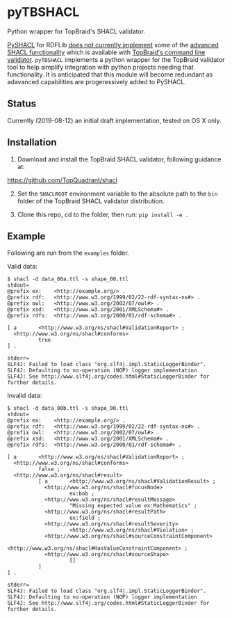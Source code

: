 # pyTBSHACL
Python wrapper for TopBraid's SHACL validator.

[PySHACL](https://github.com/RDFLib/pySHACL) for RDFLib 
[does not currently implement](https://github.com/RDFLib/pySHACL/blob/master/FEATURES.md) 
some of the [advanced SHACL functionality](https://www.w3.org/TR/shacl-af/) 
which is available with [TopBraid's command line validator](https://github.com/TopQuadrant/shacl). 
`pyTBSHACL` implements a python wrapper for the TopBraid validator tool 
to help simplify integration with python projects 
needing that functionality. It is anticipated that this module will 
become redundant as adavanced capabilities are progeressively added to PySHACL.

## Status

Currently (2019-08-12) an initial draft implementation, tested on OS X only.


## Installation

1. Download and install the TopBraid SHACL validator, following guidance at:

  https://github.com/TopQuadrant/shacl
  
2. Set the `SHACLROOT` environment variable to the absolute path to the
`bin` folder of the TopBraid SHACL validator distribution.

3. Clone this repo, cd to the folder, then run: `pip install -e .`

## Example

Following are run from the `examples` folder.

Valid data:

```
$ shacl -d data_00a.ttl -s shape_00.ttl
stdout=
@prefix ex:    <http://example.org/> .
@prefix rdf:   <http://www.w3.org/1999/02/22-rdf-syntax-ns#> .
@prefix owl:   <http://www.w3.org/2002/07/owl#> .
@prefix xsd:   <http://www.w3.org/2001/XMLSchema#> .
@prefix rdfs:  <http://www.w3.org/2000/01/rdf-schema#> .

[ a       <http://www.w3.org/ns/shacl#ValidationReport> ;
  <http://www.w3.org/ns/shacl#conforms>
          true
] .

stderr=
SLF4J: Failed to load class "org.slf4j.impl.StaticLoggerBinder".
SLF4J: Defaulting to no-operation (NOP) logger implementation
SLF4J: See http://www.slf4j.org/codes.html#StaticLoggerBinder for further details.
```

Invalid data:

```
$ shacl -d data_00b.ttl -s shape_00.ttl
stdout=
@prefix ex:    <http://example.org/> .
@prefix rdf:   <http://www.w3.org/1999/02/22-rdf-syntax-ns#> .
@prefix owl:   <http://www.w3.org/2002/07/owl#> .
@prefix xsd:   <http://www.w3.org/2001/XMLSchema#> .
@prefix rdfs:  <http://www.w3.org/2000/01/rdf-schema#> .

[ a       <http://www.w3.org/ns/shacl#ValidationReport> ;
  <http://www.w3.org/ns/shacl#conforms>
          false ;
  <http://www.w3.org/ns/shacl#result>
          [ a       <http://www.w3.org/ns/shacl#ValidationResult> ;
            <http://www.w3.org/ns/shacl#focusNode>
                    ex:bob ;
            <http://www.w3.org/ns/shacl#resultMessage>
                    "Missing expected value ex:Mathematics" ;
            <http://www.w3.org/ns/shacl#resultPath>
                    ex:field ;
            <http://www.w3.org/ns/shacl#resultSeverity>
                    <http://www.w3.org/ns/shacl#Violation> ;
            <http://www.w3.org/ns/shacl#sourceConstraintComponent>
                    <http://www.w3.org/ns/shacl#HasValueConstraintComponent> ;
            <http://www.w3.org/ns/shacl#sourceShape>
                    []
          ]
] .

stderr=
SLF4J: Failed to load class "org.slf4j.impl.StaticLoggerBinder".
SLF4J: Defaulting to no-operation (NOP) logger implementation
SLF4J: See http://www.slf4j.org/codes.html#StaticLoggerBinder for further details.

```
